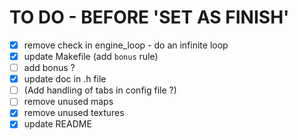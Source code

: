 # TO DO - BEFORE 'SET AS FINISH'
- [x] remove check in engine_loop - do an infinite loop
- [x] update Makefile (add `bonus` rule)
- [ ] add bonus ?
- [x] update doc in .h file
- [ ] (Add handling of tabs in config file ?)
- [ ] remove unused maps
- [x] remove unused textures
- [x] update README
